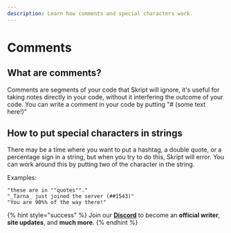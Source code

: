 ```yaml
---
description: Learn how comments and special characters work.
---
```


# Comments

## What are comments?

Comments are segments of your code that Skript will ignore, it's useful for taking notes directly in your code, without it interfering the outcome of your code.
You can write a comment in your code by putting "# (some text here!)"

## How to put special characters in strings

There may be a time where you want to put a hashtag, a double quote, or a percentage sign in a string, but when you try to do this, Skript will error.
You can work around this by putting two of the character in the string.

Examples:
```
"these are in ""quotes""."
"_Tarna_ just joined the server (##1543)"
"You are 90%% of the way there!"
```

{% hint style="success" %}
Join our **[Discord](https://invite.gg/minehutxyz)** to become an **official writer**, **site updates**, and **much more**.
{% endhint %}
